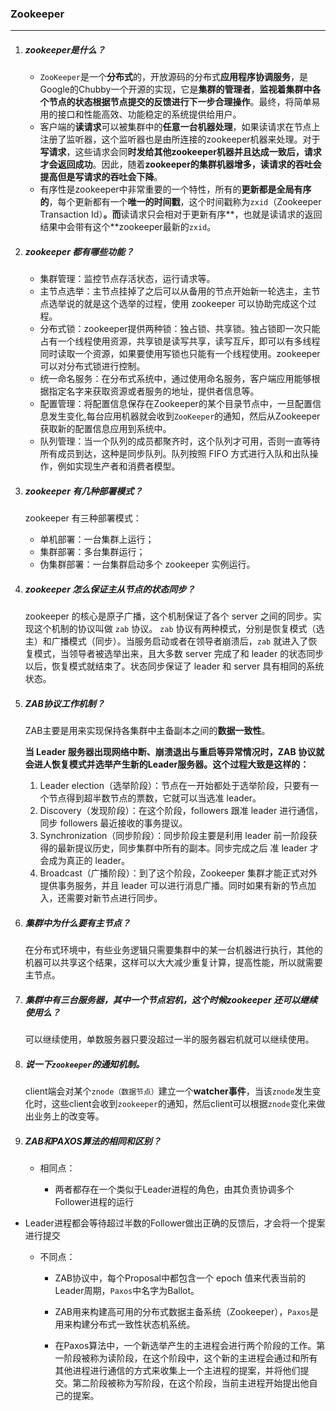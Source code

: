 ### Zookeeper

***

1. ##### zookeeper是什么？

   - `ZooKeeper`是一个**分布式**的，开放源码的分布式**应用程序协调服务**，是Google的Chubby一个开源的实现，它是**集群的管理者**，**监视着集群中各个节点的状态根据节点提交的反馈进行下一步合理操作**。最终，将简单易用的接口和性能高效、功能稳定的系统提供给用户。
   - 客户端的**读请求**可以被集群中的**任意一台机器处理**，如果读请求在节点上注册了监听器，这个监听器也是由所连接的zookeeper机器来处理。对于**写请求**，这些请求会同**时发给其他zookeeper机器并且达成一致后，请求才会返回成功**。因此，随着**zookeeper的集群机器增多，读请求的吞吐会提高但是写请求的吞吐会下降**。
   - 有序性是zookeeper中非常重要的一个特性，所有的**更新都是全局有序的**，每个更新都有一个**唯一的时间戳**，这个时间戳称为`zxid`（Zookeeper Transaction Id）**。而**读请求只会相对于更新有序**，也就是读请求的返回结果中会带有这个**zookeeper最新的`zxid`。

2. ##### zookeeper 都有哪些功能？

   - 集群管理：监控节点存活状态，运行请求等。
   - 主节点选举：主节点挂掉了之后可以从备用的节点开始新一轮选主，主节点选举说的就是这个选举的过程，使用 zookeeper 可以协助完成这个过程。 
   - 分布式锁：zookeeper提供两种锁：独占锁、共享锁。独占锁即一次只能占有一个线程使用资源，共享锁是读写共享，读写互斥，即可以有多线程同时读取一个资源，如果要使用写锁也只能有一个线程使用。zookeeper可以对分布式锁进行控制。
   - 统一命名服务：在分布式系统中，通过使用命名服务，客户端应用能够根据指定名字来获取资源或者服务的地址，提供者信息等。
   - 配置管理：将配置信息保存在Zookeeper的某个目录节点中，一旦配置信息发生变化,每台应用机器就会收到`ZooKeeper`的通知，然后从Zookeeper获取新的配置信息应用到系统中。 
   - 队列管理：当一个队列的成员都聚齐时，这个队列才可用，否则一直等待所有成员到达，这种是同步队列。队列按照 FIFO 方式进行入队和出队操作，例如实现生产者和消费者模型。 

3. ##### zookeeper 有几种部署模式？

   zookeeper 有三种部署模式：

   - 单机部署：一台集群上运行；
   - 集群部署：多台集群运行；
   - 伪集群部署：一台集群启动多个 zookeeper 实例运行。

4. ##### zookeeper 怎么保证主从节点的状态同步？

   zookeeper 的核心是原子广播，这个机制保证了各个 server 之间的同步。实现这个机制的协议叫做 `zab` 协议。 `zab` 协议有两种模式，分别是恢复模式（选主）和广播模式（同步）。当服务启动或者在领导者崩溃后，`zab` 就进入了恢复模式，当领导者被选举出来，且大多数 server 完成了和 leader 的状态同步以后，恢复模式就结束了。状态同步保证了 leader 和 server 具有相同的系统状态。 

5. ##### ZAB协议工作机制？

   ZAB主要是用来实现保持各集群中主备副本之间的**数据一致性**。

   **当 Leader 服务器出现网络中断、崩溃退出与重启等异常情况时，ZAB 协议就会进人恢复模式并选举产生新的Leader服务器。这个过程大致是这样的：**

   1. Leader election（选举阶段）：节点在一开始都处于选举阶段，只要有一个节点得到超半数节点的票数，它就可以当选准 leader。
   2. Discovery（发现阶段）：在这个阶段，followers 跟准 leader 进行通信，同步 followers 最近接收的事务提议。
   3. Synchronization（同步阶段）：同步阶段主要是利用 leader 前一阶段获得的最新提议历史，同步集群中所有的副本。同步完成之后 准 leader 才会成为真正的 leader。
   4. Broadcast（广播阶段）：到了这个阶段，Zookeeper 集群才能正式对外提供事务服务，并且 leader 可以进行消息广播。同时如果有新的节点加入，还需要对新节点进行同步。

6. ##### 集群中为什么要有主节点？

   在分布式环境中，有些业务逻辑只需要集群中的某一台机器进行执行，其他的机器可以共享这个结果，这样可以大大减少重复计算，提高性能，所以就需要主节点。 

7. ##### 集群中有三台服务器，其中一个节点宕机，这个时候zookeeper 还可以继续使用么？

   可以继续使用，单数服务器只要没超过一半的服务器宕机就可以继续使用。 

8. ##### 说一下`zookeeper`的通知机制。

   client端会对某个`znode（数据节点）`建立一个**watcher事件**，当该`znode`发生变化时，这些client会收到`zookeeper`的通知，然后client可以根据`znode`变化来做出业务上的改变等。 

9. ##### ZAB和PAXOS算法的相同和区别？

   - 相同点：

     - 两者都存在一个类似于Leader进程的角色，由其负责协调多个Follower进程的运行
- Leader进程都会等待超过半数的Follower做出正确的反馈后，才会将一个提案进行提交
     
   - 不同点：
   
     - ZAB协议中，每个Proposal中都包含一个 epoch 值来代表当前的Leader周期，`Paxos`中名字为Ballot。
   
     - ZAB用来构建高可用的分布式数据主备系统（Zookeeper），`Paxos`是用来构建分布式一致性状态机系统。
   
     - 在Paxos算法中，一个新选举产生的主进程会进行两个阶段的工作。第一阶段被称为读阶段，在这个阶段中，这个新的主进程会通过和所有其他进程进行通信的方式来收集上一个主进程的提案，并将他们提交。第二阶段被称为写阶段，在这个阶段，当前主进程开始提出他自己的提案。 